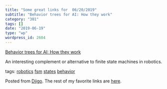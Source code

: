 ```yaml
---
title: "Some great links for  06/20/2019"
subtitle: "Behavior trees for AI: How they work"
category: "301"
tags: []
date: "2019-06-19"
type: "wp"
wordpress_id: 2604
---
```

[Behavior trees for AI: How they work](https://www.gamasutra.com/blogs/ChrisSimpson/20140717/221339/Behavior_trees_for_AI_How_they_work.php) 

An interesting complement or alternative to finite state machines in robotics. 

 tags: [robotics](https://www.diigo.com/user/pitosalas/robotics) [fsm](https://www.diigo.com/user/pitosalas/fsm) [states](https://www.diigo.com/user/pitosalas/states) [behavior](https://www.diigo.com/user/pitosalas/behavior)

Posted from [Diigo](https://www.diigo.com). The rest of my favorite links are [here](https://www.diigo.com/user/pitosalas).
